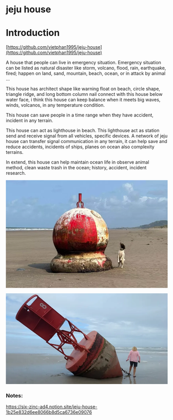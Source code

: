 # jeju house

# Introduction

[https://github.com/vietphan1995/jeju-house](https://github.com/vietphan1995/jeju-house)

A house that people can live in emergency situation. Emergency situation can be listed as natural disaster like storm, volcano, flood, rain, earthquake, fired; happen on land, sand, mountain, beach, ocean, or in attack by animal …

This house has architect shape like warning float on beach, circle shape, triangle ridge, and long bottom column nail connect with this house below water face, i think this house can keep balance when it meets big waves, winds, volcanos, in any temperature condition.

This house can save people in a time range when they have accident, incident in any terrain.

This house can act as lighthouse in beach. This lighthouse act as station send and receive signal from all vehicles, specific devices. A network of jeju house can transfer signal communication in any terrain, it can help save and reduce accidents, incidents of ships, planes on ocean also complexity terrains.

In extend, this house can help maintain ocean life in observe animal method, clean waste trash in the ocean; history, accident, incident research.

![image.png](image.png)

![image.png](image%201.png)

### Notes:
https://six-zinc-ad4.notion.site/jeju-house-1b25e832d6ee8066b8d5ca6736e09076